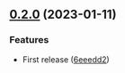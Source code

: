 ## [0.2.0](https://github.com/trustedshops-public/python-ansible-vault-rotate/compare/0.1.0...0.2.0) (2023-01-11)


### Features

* First release ([6eeedd2](https://github.com/trustedshops-public/python-ansible-vault-rotate/commit/6eeedd273978272f8c6910d39789f410601e8912))
